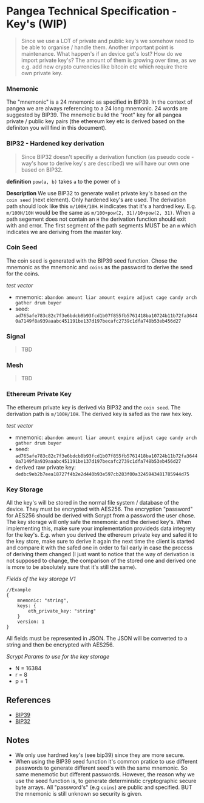 # Pangea Technical Specification - Key's (WIP)
> Since we use a LOT of private and public key's we somehow need to be able to organise / handle them. Another important point is maintenance. What happen's if an device get's lost? How do we import private key's? The amount of them is growing over time, as we e.g. add new crypto currencies like bitcoin etc which require there own private key.

### Mnemonic
The "mnemonic" is a 24 mnemonic as specified in BIP39. In the context of pangea we are always referencing to a 24 long mnemonic. 24 words are suggested by BIP39. The mnemotic build the "root" key for all pangea private / public key pairs (the ethereum key etc is derived based on the definiton you will find in this document).

### BIP32 - Hardened key derivation
> Since BIP32 doesn't specifiy a derivation function (as pseudo code - way's how to derive key's are described) we will have our own one based on BIP32.

__definition__
`pow(a, b)` takes `a` to the power of `b`

__Description__
We use BIP32 to generate wallet private key's based on the `coin seed` (next element). Only hardened key's are used. The derivation path should look like this `m/100H/10H`. `H` indicates that it's a hardned key. E.g. `m/100H/10H` would be the same as `m/100+pow(2, 31)/10+pow(2, 31)`. When a path segement does not contain an `H` the derivation function should exit with and error. The first segment of the path segments MUST be an `m` which indicates we are deriving from the master key.

### Coin Seed
The coin seed is generated with the BIP39 seed function. Chose the mnemonic as the mnemonic and `coins` as the password to derive the seed for the coins.

_test vector_
- mnemonic: `abandon amount liar amount expire adjust cage candy arch gather drum buyer`
- seed: `ad765afe783c82c7f3e6bdcb8b93fcd1b07f855fb5761418ba10724b11b72fa36440a7149f8a939aaabc451191be137d197becafc2739c1dfa748b53eb456d27`

### Signal
> TBD

### Mesh
> TBD

### Ethereum Private Key
The ethereum private key is derived via BIP32 and the `coin seed`.  The derivation path is `m/100H/10H`. The derived key is safed as the raw hex key.

_test vector_
- mnemonic: `abandon amount liar amount expire adjust cage candy arch gather drum buyer`
- seed: `ad765afe783c82c7f3e6bdcb8b93fcd1b07f855fb5761418ba10724b11b72fa36440a7149f8a939aaabc451191be137d197becafc2739c1dfa748b53eb456d27`
- derived raw private key: `dedbc9eb2b7eea18727f4b2e2d440b93e597cb283f00a3245943481785944d75`

### Key Storage
All the key's will be stored in the normal file system / database of the device. They must be encrypted with AES256. The encryption "password" for AES256 should be derived with Scrypt from a password the user chose. The key storage will only safe the mnemonic and the derived key's. When implementing this, make sure your implementation provideds data integrety for the key's. E.g. when you derived the ethereum private key and safed it to the key store, make sure to derive it again the next time the client is started and compare it with the safed one in order to fail early in case the process of deriving them changed (I just want to notice that the way of derivation is not supposed to change, the comparison of the stored one and derived one is more to be absolutely sure that it's still the same).

_Fields of the key storage V1_
```
//Example
{
    mnemonic: "string",
    keys: {
        eth_private_key: "string"
    }
    version: 1
}
```

All fields must be represented in JSON. The JSON will be converted to a string and then be encrypted with AES256.

_Scrypt Params to use for the key storage_
- N = 16384
- r = 8
- p = 1


## References
- [BIP39](https://github.com/bitcoin/bips/blob/master/bip-0032.mediawiki)
- [BIP32](https://github.com/bitcoin/bips/blob/master/bip-0039.mediawiki)

## Notes
- We only use hardned key's (see bip39) since they are more secure.
- When using the BIP39 seed function it's common pratice to use different passwords to generate different seed's with the same mnemonic. So same menemotic but different passwords. However, the reason why we use the seed function is, to generate deterministic cryptographic secure byte arrays. All "password's" (e.g `coins`) are public and specified. BUT the mnemonic is still unknown so security is given.
